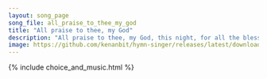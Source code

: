 ```yaml
---
layout: song_page
song_file: all_praise_to_thee_my_god
title: "All praise to thee, my God"
description: "All praise to thee, my God, this night, for all the blessings of the light. Keep me, O keep me, King of kings, beneath thine own almighty wings.  O le... english christian 4part evening"
image: https://github.com/kenanbit/hymn-singer/releases/latest/download/all_praise_to_thee_my_god-trad.png
---
```


{% include choice_and_music.html %}